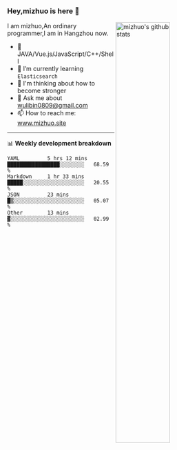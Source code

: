 ### Hey,mizhuo is here 👋

<img align="right" alt="mizhuo's github stats" width="50%" src="https://github-readme-stats.vercel.app/api?username=mizhuo&theme=tokyonight&show_icons=true">

I am mizhuo,An ordinary programmer,I am in Hangzhou now.

- 🔭 JAVA/Vue.js/JavaScript/C++/Shell
- 🌱 I’m currently learning `Elasticsearch`
- 🤔 I'm thinking about how to become stronger
- 💬 Ask me about wulibin0809@gmail.com
- 📫 How to reach me: www.mizhuo.site

---
📊 **Weekly development breakdown**

<!--START_SECTION:waka-->

```text
YAML         5 hrs 12 mins   █████████████████░░░░░░░░   68.59 %
Markdown     1 hr 33 mins    █████░░░░░░░░░░░░░░░░░░░░   20.55 %
JSON         23 mins         █▒░░░░░░░░░░░░░░░░░░░░░░░   05.07 %
Other        13 mins         ▓░░░░░░░░░░░░░░░░░░░░░░░░   02.99 %
```

<!--END_SECTION:waka-->
